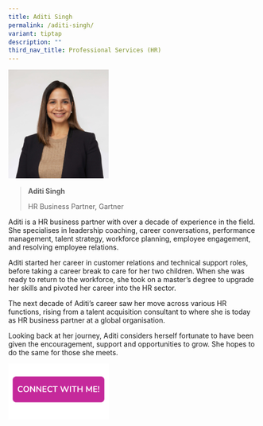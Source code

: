 ```yaml
---
title: Aditi Singh
permalink: /aditi-singh/
variant: tiptap
description: ""
third_nav_title: Professional Services (HR)
---
```

<p></p>
<p></p>
<div class="isomer-image-wrapper">
<img style="width: 40%;" height="auto" width="100%" alt="" src="/images/Profile Photos/Singh_Aditi_Ajit_Pal_1_copy.jpg">
</div>
<p></p>
<blockquote>
<p><strong>Aditi Singh</strong>
</p>
<p>HR Business Partner, Gartner</p>
</blockquote>
<p>Aditi is a HR business partner with over a decade of experience in the
field. She specialises in leadership coaching, career conversations, performance
management, talent strategy, workforce planning, employee engagement, and
resolving employee relations.</p>
<p>Aditi started her career in customer relations and technical support roles,
before taking a career break to care for her two children. When she was
ready to return to the workforce, she took on a master’s degree to upgrade
her skills and pivoted her career into the HR sector.</p>
<p>The next decade of Aditi’s career saw her move across various HR functions,
rising from a talent acquisition consultant to where she is today as HR
business partner at a global organisation.</p>
<p>Looking back at her journey, Aditi considers herself fortunate to have
been given the encouragement, support and opportunities to grow. She hopes
to do the same for those she meets.</p>
<p></p>
<p></p><a class="isomer-image-wrapper" href="https://form.gov.sg/67074e265b72991ce98b0a19"><img style="width: 40%;" height="auto" width="100%" alt="" src="/images/CONNECT_WITH_ME.png"></a>
<p></p>